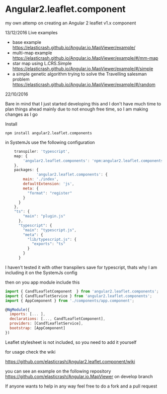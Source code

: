 # Angular2.leaflet.component

my own attemp on creating an Angular 2 leaflet v1.x component

13/12/2016
Live examples
* base example https://elasticrash.github.io/Angular.io.MapViewer/example/
* multi-map example https://elasticrash.github.io/Angular.io.MapViewer/example/#/mm-map
* star map using L.CRS.Simple https://elasticrash.github.io/Angular.io.MapViewer/example/#/simple
* a simple genetic algorithm trying to solve the Travelling salesman problem https://elasticrash.github.io/Angular.io.MapViewer/example/#/random

22/10/2016

Bare in mind that I just started developing this and I don't have much time to plan things ahead
mainly due to not enough free time, so I am making changes as I go


Install
```terminal
npm install angular2.leaflet.components
```

in SystemJs use the following configuration

```javascript
    transpiler: 'typescript',
    map: {
        'angular2.leaflet.components': 'npm:angular2.leaflet.components',
    },
    packages: {
              'angular2.leaflet.components': {
        main: './index',
        defaultExtension: 'js',
        meta: {
          "format": "register"
        }
      }
    },
    "ts": {
        "main": "plugin.js"
      },
      "typescript": {
        "main": "typescript.js",
        "meta": {
          "lib/typescript.js": {
            "exports": "ts"
          }
        }
      }
```

I haven't tested it with other transpilers save for typescript, thats why I am including it on the SystemJs config

then on you app module include this

```javascript
import { CandTLeafletComponent  } from 'angular2.leaflet.components';
import { CandTLeafletService } from 'angular2.leaflet.components';
import { AppComponent } from './components/app.component';

@NgModule({
  imports: [... ],
  declarations: [..., CandTLeafletComponent],
  providers: [CandTLeafletService],
  bootstrap: [AppComponent]
})
```

Leaflet stylesheet is not included, so you need to add it yourself

for usage check the wiki

https://github.com/elasticrash/Angular2.leaflet.component/wiki

you can see an example on the following repository
https://github.com/elasticrash/Angular.io.MapViewer on develop branch


If anyone wants to help in any way feel free to do a fork and a pull request
